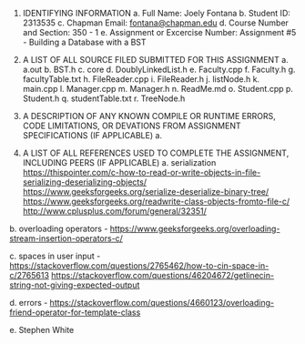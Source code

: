 1. IDENTIFYING INFORMATION
a. Full Name: Joely Fontana
b. Student ID: 2313535
c. Chapman Email: fontana@chapman.edu
d. Course Number and Section: 350 - 1
e. Assignment or Excercise Number: Assignment #5 - Building a Database with a BST

2. A LIST OF ALL SOURCE FILED SUBMITTED FOR THIS ASSIGNMENT
a. a.out
b. BST.h
c. core
d. DoublyLinkedList.h
e. Faculty.cpp
f. Faculty.h
g. facultyTable.txt
h. FileReader.cpp
i. FileReader.h
j. listNode.h
k. main.cpp
l. Manager.cpp
m. Manager.h
n. ReadMe.md
o. Student.cpp
p. Student.h
q. studentTable.txt
r. TreeNode.h

3. A DESCRIPTION OF ANY KNOWN COMPILE OR RUNTIME ERRORS, CODE LIMITATIONS, OR DEVATIONS FROM ASSIGNMENT SPECIFICATIONS (IF APPLICABLE)
a. 

4. A LIST OF ALL REFERENCES USED TO COMPLETE THE ASSIGNMENT, INCLUDING PEERS (IF APPLICABLE)
a. serialization
https://thispointer.com/c-how-to-read-or-write-objects-in-file-serializing-deserializing-objects/
https://www.geeksforgeeks.org/serialize-deserialize-binary-tree/
https://www.geeksforgeeks.org/readwrite-class-objects-fromto-file-c/
http://www.cplusplus.com/forum/general/32351/

b. overloading operators - 
https://www.geeksforgeeks.org/overloading-stream-insertion-operators-c/

c. spaces in user input - 
https://stackoverflow.com/questions/2765462/how-to-cin-space-in-c/2765613
https://stackoverflow.com/questions/46204672/getlinecin-string-not-giving-expected-output

d. errors - 
https://stackoverflow.com/questions/4660123/overloading-friend-operator-for-template-class

e. Stephen White

